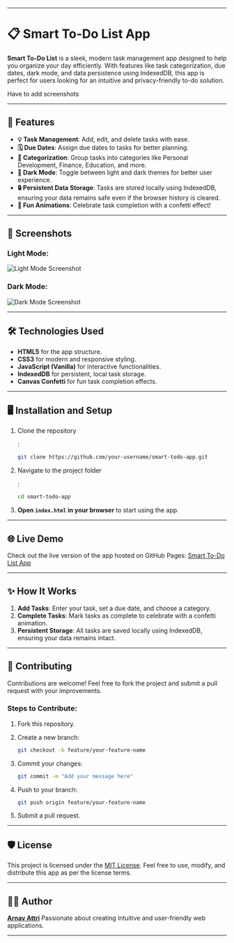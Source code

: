 

------

# 📋 Smart To-Do List App

**Smart To-Do List** is a sleek, modern task management app designed to help you organize your day efficiently. With features like task categorization, due dates, dark mode, and data persistence using IndexedDB, this app is perfect for users looking for an intuitive and privacy-friendly to-do solution.

Have to add screenshots

------

## 🚀 Features

- **💡 Task Management**: Add, edit, and delete tasks with ease.
- **🗓️ Due Dates**: Assign due dates to tasks for better planning.
- **📂 Categorization**: Group tasks into categories like Personal Development, Finance, Education, and more.
- **🌙 Dark Mode**: Toggle between light and dark themes for better user experience.
- **🔒 Persistent Data Storage**: Tasks are stored locally using IndexedDB, ensuring your data remains safe even if the browser history is cleared.
- **🎉 Fun Animations**: Celebrate task completion with a confetti effect!

------

## 📸 Screenshots

### Light Mode:

![Light Mode Screenshot](url) 

### Dark Mode:

![Dark Mode Screenshot](url) 

------

## 🛠️ Technologies Used

- **HTML5** for the app structure.
- **CSS3** for modern and responsive styling.
- **JavaScript (Vanilla)** for interactive functionalities.
- **IndexedDB** for persistent, local task storage.
- **Canvas Confetti** for fun task completion effects.

------

## 🖥️ Installation and Setup

1. Clone the repository

   :

   ```bash
   git clone https://github.com/your-username/smart-todo-app.git
   ```

2. Navigate to the project folder

   :

   ```bash
   cd smart-todo-app
   ```

3. **Open `index.html` in your browser** to start using the app.

------

## 🌐 Live Demo

Check out the live version of the app hosted on GitHub Pages:
 [Smart To-Do List App](https://yourarnav.github.io/get.it.done/)



------

## ✨ How It Works

1. **Add Tasks**: Enter your task, set a due date, and choose a category.
2. **Complete Tasks**: Mark tasks as complete to celebrate with a confetti animation.
3. **Persistent Storage**: All tasks are saved locally using IndexedDB, ensuring your data remains intact.

------

## 🖤 Contributing

Contributions are welcome! Feel free to fork the project and submit a pull request with your improvements.

### Steps to Contribute:

1. Fork this repository.

2. Create a new branch:

   ```bash
   git checkout -b feature/your-feature-name
   ```

3. Commit your changes:

   ```bash
   git commit -m "Add your message here"
   ```

4. Push to your branch:

   ```bash
   git push origin feature/your-feature-name
   ```

5. Submit a pull request.

------

## 🛡️ License

This project is licensed under the [MIT License](https://chatgpt.com/c/LICENSE). Feel free to use, modify, and distribute this app as per the license terms.

------

## 🧑‍💻 Author

**[Arnav Attri](https://github.com/your-username)**
 Passionate about creating intuitive and user-friendly web applications.

------

